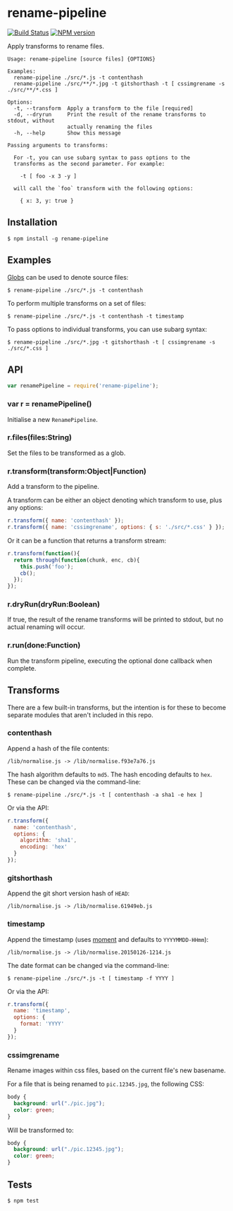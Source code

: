 # rename-pipeline

[![Build Status](https://travis-ci.org/tanem/rename-pipeline.png?branch=master)](https://travis-ci.org/tanem/rename-pipeline)
[![NPM version](https://badge.fury.io/js/rename-pipeline.svg)](http://badge.fury.io/js/mkclog)

Apply transforms to rename files.

```
Usage: rename-pipeline [source files] {OPTIONS}

Examples:
  rename-pipeline ./src/*.js -t contenthash
  rename-pipeline ./src/**/*.jpg -t gitshorthash -t [ cssimgrename -s ./src/**/*.css ]

Options:
  -t, --transform  Apply a transform to the file [required]
  -d, --dryrun     Print the result of the rename transforms to stdout, without
                   actually renaming the files
  -h, --help       Show this message

Passing arguments to transforms:

  For -t, you can use subarg syntax to pass options to the
  transforms as the second parameter. For example:

    -t [ foo -x 3 -y ]

  will call the `foo` transform with the following options:

    { x: 3, y: true }
```

## Installation

```
$ npm install -g rename-pipeline
```

## Examples

[Globs](https://github.com/isaacs/node-glob#glob-primer) can be used to denote source files:

```
$ rename-pipeline ./src/*.js -t contenthash
```

To perform multiple transforms on a set of files:

```
$ rename-pipeline ./src/*.js -t contenthash -t timestamp
```

To pass options to individual transforms, you can use subarg syntax:

```
$ rename-pipeline ./src/*.jpg -t gitshorthash -t [ cssimgrename -s ./src/*.css ]
```

## API

```js
var renamePipeline = require('rename-pipeline');
```

### var r = renamePipeline()

Initialise a new `RenamePipeline`.

### r.files(files:String)

Set the files to be transformed as a glob.

### r.transform(transform:Object|Function)

Add a transform to the pipeline.

A transform can be either an object denoting which transform to use, plus any options:

```js
r.transform({ name: 'contenthash' });
r.transform({ name: 'cssimgrename', options: { s: './src/*.css' } });
```

Or it can be a function that returns a transform stream:

```js
r.transform(function(){
  return through(function(chunk, enc, cb){
    this.push('foo');
    cb();
  });
});
```

### r.dryRun(dryRun:Boolean)

If true, the result of the rename transforms will be printed to stdout, but no actual renaming will occur.

### r.run(done:Function)

Run the transform pipeline, executing the optional done callback when complete.

## Transforms

There are a few built-in transforms, but the intention is for these to become separate modules that aren't included in this repo.

### contenthash

Append a hash of the file contents:

```
/lib/normalise.js -> /lib/normalise.f93e7a76.js
```

The hash algorithm defaults to `md5`. The hash encoding defaults to `hex`. These can be changed via the command-line:

```
$ rename-pipeline ./src/*.js -t [ contenthash -a sha1 -e hex ]
```

Or via the API:

```js
r.transform({
  name: 'contenthash',
  options: {
    algorithm: 'sha1',
    encoding: 'hex'
  }
});
```

### gitshorthash

Append the git short version hash of `HEAD`:

```
/lib/normalise.js -> /lib/normalise.61949eb.js
```

### timestamp

Append the timestamp (uses [moment](http://momentjs.com/) and defaults to `YYYYMMDD-HHmm`):

```
/lib/normalise.js -> /lib/normalise.20150126-1214.js
```

The date format can be changed via the command-line:

```
$ rename-pipeline ./src/*.js -t [ timestamp -f YYYY ]
```

Or via the API:

```js
r.transform({
  name: 'timestamp',
  options: {
    format: 'YYYY'
  }
});
```

### cssimgrename

Rename images within css files, based on the current file's new basename.

For a file that is being renamed to `pic.12345.jpg`, the following CSS:

```css
body {
  background: url("./pic.jpg");
  color: green;
}
```

Will be transformed to:

```css
body {
  background: url("./pic.12345.jpg");
  color: green;
}
```

## Tests

```
$ npm test
```

